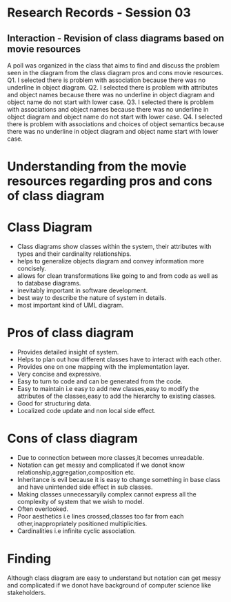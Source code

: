 # Research Records - Session 03

## Interaction - Revision of class diagrams based on movie resources

A poll was organized in the class that aims to find and discuss the problem seen in the diagram from the class diagram pros and cons movie resources.
Q1. I selected there is problem with association because there was no underline in object diagram.
Q2. I selected there is problem with attributes and object names because there was no underline in object diagram and object name do not start with lower case.
Q3. I selected there is problem with associations and object names because there was no underline in object diagram and object name do not start with lower case.
Q4. I selected there is problem with associations and choices of object semantics because there was no underline in object diagram and object name start with lower case.

# Understanding from the movie resources regarding pros and cons of class diagram
# Class Diagram 
 - Class diagrams show classes within the system, their attributes with types and their  cardinality relationships.
 - helps to generalize objects diagram and convey information more concisely.
 - allows for clean transformations like going to and from code as well as to database diagrams.
 - inevitably important in software development.
 - best way to describe the nature of system in details.
 - most important kind of UML diagram.

# Pros of class diagram
 - Provides detailed insight of system.
 - Helps to plan out how different classes have to interact with each other.
 - Provides one on one mapping with the implementation layer.
 - Very concise and expressive.
 - Easy to turn to code and can be generated from the code.
 - Easy to maintain i.e easy to add new classes,easy to modify the attributes of the classes,easy to add the hierarchy to existing classes.
 - Good for structuring data.
 - Localized code update and non local side effect.

# Cons of class diagram
 - Due to connection between more classes,it becomes unreadable.
 - Notation can get messy and complicated if we donot know relationship,aggregation,composition etc.
 - Inheritance is evil because it is easy to change something in base class and have unintended side effect in sub classes.
 - Making classes unnecessaryily complex cannot express all the complexity of system that we wish to model.
 - Often overlooked.
 - Poor aesthetics i.e lines crossed,classes too far from each other,inappropriately positioned multiplicities.
 - Cardinalities i.e infinite cyclic association.

# Finding
 Although class diagram are easy to understand but notation can get messy and complicated if we donot have background of computer science like stakeholders.
 

